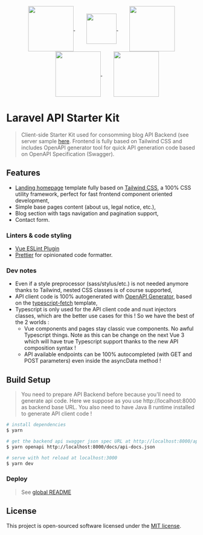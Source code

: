 <p align="center">
<a href="https://nuxtjs.org/" target="_blank">
<img align="center" height="120" src="https://fr.nuxtjs.org/logos/nuxt.svg"/>
</a>
<a href="https://tailwindcss.com/" target="_blank" style="margin-left:30px">
<img align="center" height="80" src="https://seeklogo.com/images/T/tailwind-css-logo-5AD4175897-seeklogo.com.png"/>
</a>
<a href="https://openapi-generator.tech/" target="_blank" style="margin-left:30px">
<img align="center" height="120" src="https://openapi-generator.tech/img/color-logo.svg"/>
</a>
<a href="https://www.typescriptlang.org/" target="_blank" style="margin-left:30px">
<img align="center" height="120" src="https://raw.githubusercontent.com/remojansen/logo.ts/master/ts.png"/>
</a>
<a href="https://prettier.io/" target="_blank" style="margin-left:30px">
<img align="center" height="120" src="https://cdn.freebiesupply.com/logos/large/2x/prettier-2-logo-png-transparent.png"/>
</a>
</p>

# Laravel API Starter Kit

> Client-side Starter Kit used for consomming blog API Backend (see server sample [here](../server/README.md). Frontend is fully based on Tailwind CSS and includes OpenAPI generator tool for quick API generation code based on OpenAPI Specification (Swagger).

## Features

* [Landing homepage](https://www.tailwindtoolbox.com/templates/landing-page) template fully based on [Tailwind CSS](https://tailwindcss.com/), a 100% CSS utility framework, perfect for fast frontend component oriented development,
* Simple base pages content (about us, legal notice, etc.),
* Blog section with tags navigation and pagination support,
* Contact form.

### Linters & code styling

* [Vue ESLint Plugin](https://github.com/vuejs/eslint-plugin-vue)
* [Prettier](https://github.com/prettier/prettier) for opinionated code formatter.

### Dev notes

* Even if a style preprocessor (sass/stylus/etc.) is not needed anymore thanks to Tailwind, nested CSS classes is of course supported,
* API client code is 100% autogenerated with [OpenAPI Generator](https://github.com/OpenAPITools/openapi-generator), based on the [typescript-fetch](https://github.com/OpenAPITools/openapi-generator/blob/master/docs/generators/typescript-fetch.md) template,
* Typescript is only used for the API client code and nuxt injectors classes, which are the better use cases for this ! So we have the best of the 2 worlds :
  * Vue components and pages stay classic vue components. No awful Typescript things. Note as this can be change on the next Vue 3 which will have true Typescript support thanks to the new API composition syntax !
  * API available endpoints can be 100% autocompleted (with GET and POST parameters) even inside the asyncData method !

## Build Setup

> You need to prepare API Backend before because you'll need to generate api code. Here we suppose as you use http://localhost:8000 as backend base URL.
> You also need to have Java 8 runtime installed to generate API client code !

``` bash
# install dependencies
$ yarn

# get the backend api swagger json spec URL at http://localhost:8000/api/documentation and launch openapi tool generator
$ yarn openapi http://localhost:8000/docs/api-docs.json

# serve with hot reload at localhost:3000
$ yarn dev
```

### Deploy

> See [global README](../README.md#deploy)

## License

This project is open-sourced software licensed under the [MIT license](https://adr1enbe4udou1n.mit-license.org).
